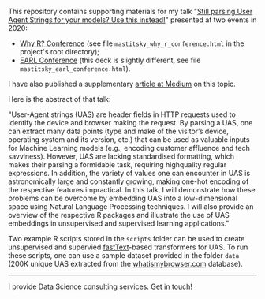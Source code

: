 This repository contains supporting materials for my talk "[Still parsing User Agent Strings for your models? Use this instead!](https://github.com/WhyR2020/abstracts/blob/master/text_mining/still_parsing_user_agent_strings_for_your_models_use_this_instead.md)" presented at two events in 2020:

* [Why R? Conference](https://2020.whyr.pl/) (see file `mastitsky_why_r_conference.html` in the project's root directory);
* [EARL Conference](https://info.mango-solutions.com/earl-online-2020) (this deck is slightly different, see file `mastitsky_earl_conference.html`).

I have also published a supplementary [article at Medium](https://mastitsky.medium.com/still-parsing-user-agent-strings-for-your-machine-learning-models-use-this-instead-8928c0e7e74f) on this topic.

Here is the abstract of that talk:

"User-Agent strings (UAS) are header fields in HTTP requests used to identify the device and browser making the request. By parsing a UAS, one can extract many data points (type and make of the visitor’s device, operating system and its version, etc.) that can be used as valuable inputs for Machine Learning models (e.g., encoding customer affluence and tech savviness). However, UAS are lacking standardised formatting, which makes their parsing a formidable task, requiring highquality regular expressions. In addition, the variety of values one can encounter in UAS is astronomically large and constantly growing, making one-hot encoding of the respective features impractical. In this talk, I will demonstrate how these problems can be overcome by embedding UAS into a low-dimensional space using Natural Language Processing techniques. I will also provide an overview of the respective R packages and illustrate the use of UAS embeddings in unsupervised and supervised learning applications."

Two example R scripts stored in the `scripts` folder can be used to create unsupervised and supervied [fastText](https://fasttext.cc/docs/en/support.html)-based transformers for UAS. To run these scripts, one can use a sample dataset provided in the folder `data` (200K unique UAS extracted from the [whatismybrowser.com](https://www.whatismybrowser.com/) database).

<hr>

I provide Data Science consulting services. [Get in touch!](mailto:sergey@nextgamesolutions.com)